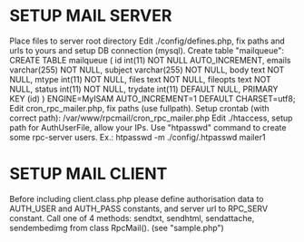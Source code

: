 # SETUP MAIL SERVER

Place files to server root directory
Edit ./config/defines.php, fix paths and urls to yours and setup DB connection (mysql).
Create table "mailqueue": CREATE TABLE mailqueue ( id int(11) NOT NULL AUTO_INCREMENT, emails varchar(255) NOT NULL, subject varchar(255) NOT NULL, body text NOT NULL, mtype int(11) NOT NULL, files text NOT NULL, fileopts text NOT NULL, status int(11) NOT NULL, trydate int(11) DEFAULT NULL, PRIMARY KEY (id) ) ENGINE=MyISAM AUTO_INCREMENT=1 DEFAULT CHARSET=utf8;
Edit cron_rpc_mailer.php, fix paths (use fullpath).
Setup crontab (with correct path):
/var/www/rpcmail/cron_rpc_mailer.php
Edit ./htaccess, setup path for AuthUserFile, allow your IPs.
Use "htpasswd" command to create some rpc-server users. Ex.: htpasswd -m ./config/.htpasswd mailer1

# SETUP MAIL CLIENT

Before including client.class.php please define authorisation data to AUTH_USER and AUTH_PASS constants, and server url to RPC_SERV constant.
Call one of 4 methods: sendtxt, sendhtml, sendattache, sendembedimg from class RpcMail(). (see "sample.php")


<a href="https://github.com/effus/rpc-mail/"><img src="https://img.shields.io/github/license/effus/rpc-mail.svg" alt=""></a>
